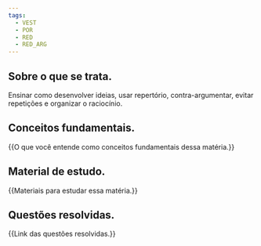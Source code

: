 ```yaml
---
tags:
  - VEST
  - POR
  - RED
  - RED_ARG
---
```

## Sobre o que se trata.
Ensinar como desenvolver ideias, usar repertório, contra-argumentar, evitar repetições e organizar o raciocínio.
## Conceitos fundamentais.
{{O que você entende como conceitos fundamentais dessa matéria.}}
## Material de estudo.
{{Materiais para estudar essa matéria.}}
## Questões resolvidas.
{{Link das questões resolvidas.}}
